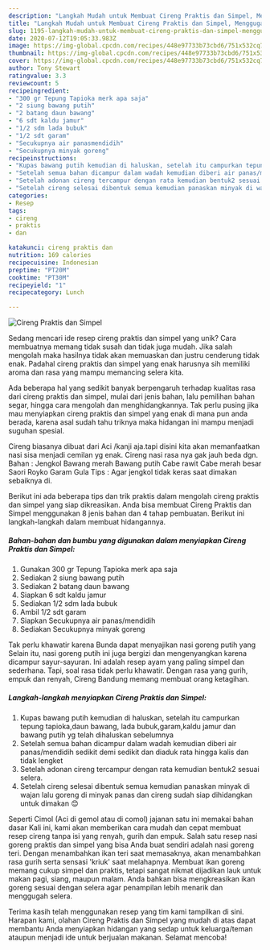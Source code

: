 ```yaml
---
description: "Langkah Mudah untuk Membuat Cireng Praktis dan Simpel, Menggugah Selera"
title: "Langkah Mudah untuk Membuat Cireng Praktis dan Simpel, Menggugah Selera"
slug: 1195-langkah-mudah-untuk-membuat-cireng-praktis-dan-simpel-menggugah-selera
date: 2020-07-12T19:05:33.983Z
image: https://img-global.cpcdn.com/recipes/448e97733b73cbd6/751x532cq70/cireng-praktis-dan-simpel-foto-resep-utama.jpg
thumbnail: https://img-global.cpcdn.com/recipes/448e97733b73cbd6/751x532cq70/cireng-praktis-dan-simpel-foto-resep-utama.jpg
cover: https://img-global.cpcdn.com/recipes/448e97733b73cbd6/751x532cq70/cireng-praktis-dan-simpel-foto-resep-utama.jpg
author: Tony Stewart
ratingvalue: 3.3
reviewcount: 5
recipeingredient:
- "300 gr Tepung Tapioka merk apa saja"
- "2 siung bawang putih"
- "2 batang daun bawang"
- "6 sdt kaldu jamur"
- "1/2 sdm lada bubuk"
- "1/2 sdt garam"
- "Secukupnya air panasmendidih"
- "Secukupnya minyak goreng"
recipeinstructions:
- "Kupas bawang putih kemudian di haluskan, setelah itu campurkan tepung tapioka,daun bawang, lada bubuk,garam,kaldu jamur dan bawang putih yg telah dihaluskan sebelumnya"
- "Setelah semua bahan dicampur dalam wadah kemudian diberi air panas/mendidih sedikit demi sedikit dan diaduk rata hingga kalis dan tidak lengket"
- "Setelah adonan cireng tercampur dengan rata kemudian bentuk2 sesuai selera."
- "Setelah cireng selesai dibentuk semua kemudian panaskan minyak di wajan lalu goreng di minyak panas dan cireng sudah siap dihidangkan untuk dimakan 😊"
categories:
- Resep
tags:
- cireng
- praktis
- dan

katakunci: cireng praktis dan 
nutrition: 169 calories
recipecuisine: Indonesian
preptime: "PT20M"
cooktime: "PT30M"
recipeyield: "1"
recipecategory: Lunch

---
```



![Cireng Praktis dan Simpel](https://img-global.cpcdn.com/recipes/448e97733b73cbd6/751x532cq70/cireng-praktis-dan-simpel-foto-resep-utama.jpg)

Sedang mencari ide resep cireng praktis dan simpel yang unik? Cara membuatnya memang tidak susah dan tidak juga mudah. Jika salah mengolah maka hasilnya tidak akan memuaskan dan justru cenderung tidak enak. Padahal cireng praktis dan simpel yang enak harusnya sih memiliki aroma dan rasa yang mampu memancing selera kita.

Ada beberapa hal yang sedikit banyak berpengaruh terhadap kualitas rasa dari cireng praktis dan simpel, mulai dari jenis bahan, lalu pemilihan bahan segar, hingga cara mengolah dan menghidangkannya. Tak perlu pusing jika mau menyiapkan cireng praktis dan simpel yang enak di mana pun anda berada, karena asal sudah tahu triknya maka hidangan ini mampu menjadi suguhan spesial.

Cireng biasanya dibuat dari Aci /kanji aja.tapi disini kita akan memanfaatkan nasi sisa menjadi cemilan yg enak. Cireng nasi rasa nya gak jauh beda dgn. Bahan : Jengkol Bawang merah Bawang putih Cabe rawit Cabe merah besar Saori Royko Garam Gula Tips : Agar jengkol tidak keras saat dimakan sebaiknya di.


Berikut ini ada beberapa tips dan trik praktis dalam mengolah cireng praktis dan simpel yang siap dikreasikan. Anda bisa membuat Cireng Praktis dan Simpel menggunakan 8 jenis bahan dan 4 tahap pembuatan. Berikut ini langkah-langkah dalam membuat hidangannya.

<!--inarticleads1-->

##### Bahan-bahan dan bumbu yang digunakan dalam menyiapkan Cireng Praktis dan Simpel:

1. Gunakan 300 gr Tepung Tapioka merk apa saja
1. Sediakan 2 siung bawang putih
1. Sediakan 2 batang daun bawang
1. Siapkan 6 sdt kaldu jamur
1. Sediakan 1/2 sdm lada bubuk
1. Ambil 1/2 sdt garam
1. Siapkan Secukupnya air panas/mendidih
1. Sediakan Secukupnya minyak goreng


Tak perlu khawatir karena Bunda dapat menyajikan nasi goreng putih yang Selain itu, nasi goreng putih ini juga bergizi dan mengenyangkan karena dicampur sayur-sayuran. Ini adalah resep ayam yang paling simpel dan sederhana. Tapi, soal rasa tidak perlu khawatir. Dengan rasa yang gurih, empuk dan renyah, Cireng Bandung memang membuat orang ketagihan. 

<!--inarticleads2-->

##### Langkah-langkah menyiapkan Cireng Praktis dan Simpel:

1. Kupas bawang putih kemudian di haluskan, setelah itu campurkan tepung tapioka,daun bawang, lada bubuk,garam,kaldu jamur dan bawang putih yg telah dihaluskan sebelumnya
1. Setelah semua bahan dicampur dalam wadah kemudian diberi air panas/mendidih sedikit demi sedikit dan diaduk rata hingga kalis dan tidak lengket
1. Setelah adonan cireng tercampur dengan rata kemudian bentuk2 sesuai selera.
1. Setelah cireng selesai dibentuk semua kemudian panaskan minyak di wajan lalu goreng di minyak panas dan cireng sudah siap dihidangkan untuk dimakan 😊


Seperti Cimol (Aci di gemol atau di comol) jajanan satu ini memakai bahan dasar Kali ini, kami akan memberikan cara mudah dan cepat membuat resep cireng tanpa isi yang renyah, gurih dan empuk. Salah satu resep nasi goreng praktis dan simpel yang bisa Anda buat sendiri adalah nasi goreng teri. Dengan menambahkan ikan teri saat memasaknya, akan menambahkan rasa gurih serta sensasi &#39;kriuk&#39; saat melahapnya. Membuat ikan goreng memang cukup simpel dan praktis, tetapi sangat nikmat dijadikan lauk untuk makan pagi, siang, maupun malam. Anda bahkan bisa mengkreasikan ikan goreng sesuai dengan selera agar penampilan lebih menarik dan menggugah selera. 

Terima kasih telah menggunakan resep yang tim kami tampilkan di sini. Harapan kami, olahan Cireng Praktis dan Simpel yang mudah di atas dapat membantu Anda menyiapkan hidangan yang sedap untuk keluarga/teman ataupun menjadi ide untuk berjualan makanan. Selamat mencoba!
